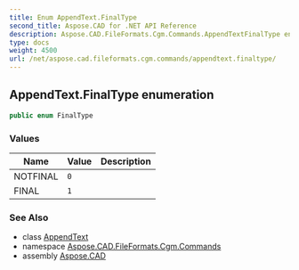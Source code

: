 ```yaml
---
title: Enum AppendText.FinalType
second_title: Aspose.CAD for .NET API Reference
description: Aspose.CAD.FileFormats.Cgm.Commands.AppendTextFinalType enum. 
type: docs
weight: 4500
url: /net/aspose.cad.fileformats.cgm.commands/appendtext.finaltype/
---
```

## AppendText.FinalType enumeration

```csharp
public enum FinalType
```

### Values

| Name | Value | Description |
| --- | --- | --- |
| NOTFINAL | `0` |  |
| FINAL | `1` |  |

### See Also

* class [AppendText](../appendtext/)
* namespace [Aspose.CAD.FileFormats.Cgm.Commands](../../aspose.cad.fileformats.cgm.commands/)
* assembly [Aspose.CAD](../../)



